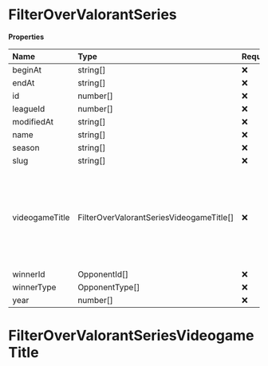 # FilterOverValorantSeries

**Properties**

| Name           | Type                                     | Required | Description                                                                                              |
| :------------- | :--------------------------------------- | :------- | :------------------------------------------------------------------------------------------------------- |
| beginAt        | string[]                                 | ❌       |                                                                                                          |
| endAt          | string[]                                 | ❌       |                                                                                                          |
| id             | number[]                                 | ❌       |                                                                                                          |
| leagueId       | number[]                                 | ❌       |                                                                                                          |
| modifiedAt     | string[]                                 | ❌       |                                                                                                          |
| name           | string[]                                 | ❌       |                                                                                                          |
| season         | string[]                                 | ❌       |                                                                                                          |
| slug           | string[]                                 | ❌       |                                                                                                          |
| videogameTitle | FilterOverValorantSeriesVideogameTitle[] | ❌       | A videogame title id or slug. <br/>Only for `/csgo/*`, `/codmw/*`, `/fifa/*` and `/ow/*` endpoints <br/> |
| winnerId       | OpponentId[]                             | ❌       |                                                                                                          |
| winnerType     | OpponentType[]                           | ❌       |                                                                                                          |
| year           | number[]                                 | ❌       |                                                                                                          |

# FilterOverValorantSeriesVideogameTitle
